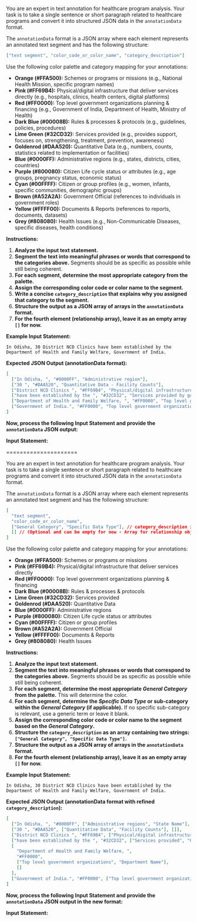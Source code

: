 You are an expert in text annotation for healthcare program analysis. Your task is to take a single sentence or short paragraph related to healthcare programs and convert it into structured JSON data in the `annotationData` format.

The `annotationData` format is a JSON array where each element represents an annotated text segment and has the following structure:

```json
["text segment", "color_code_or_color_name", "category_description"]
```

Use the following color palette and category mapping for your annotations:

- **Orange (#FFA500):** Schemes or programs or missions (e.g., National Health Mission, specific program names)
- **Pink (#FF69B4):** Physical/digital infrastructure that deliver services directly (e.g., hospitals, clinics, health centers, digital platforms)
- **Red (#FF0000):** Top level government organizations planning & financing (e.g., Government of India, Department of Health, Ministry of Health)
- **Dark Blue (#00008B):** Rules & processes & protocols (e.g., guidelines, policies, procedures)
- **Lime Green (#32CD32):** Services provided (e.g., provides support, focuses on, strengthening, treatment, prevention, awareness)
- **Goldenrod (#DAA520):** Quantitative Data (e.g., numbers, counts, statistics related to implementation or facilities)
- **Blue (#0000FF):** Administrative regions (e.g., states, districts, cities, countries)
- **Purple (#800080):** Citizen Life cycle status or attributes (e.g., age groups, pregnancy status, economic status)
- **Cyan (#00FFFF):** Citizen or group profiles (e.g., women, infants, specific communities, demographic groups)
- **Brown (#A52A2A):** Government Official (references to individuals in government roles)
- **Yellow (#FFFF00):** Documents & Reports (references to reports, documents, datasets)
- **Grey (#808080):** Health Issues (e.g., Non-Communicable Diseases, specific diseases, health conditions)

**Instructions:**

1. **Analyze the input text statement.**
2. **Segment the text into meaningful phrases or words that correspond to the categories above.** Segments should be as specific as possible while still being coherent.
3. **For each segment, determine the most appropriate category from the palette.**
4. **Assign the corresponding color code or color name to the segment.**
5. **Write a concise `category_description` that explains why you assigned that category to the segment.**
6. **Structure the output as a JSON array of arrays in the `annotationData` format.**
7. **For the fourth element (relationship array), leave it as an empty array `[]` for now.**

**Example Input Statement:**

```
In Odisha, 30 District NCD Clinics have been established by the Department of Health and Family Welfare, Government of India.
```

**Expected JSON Output (annotationData format):**

```json
[
  ["In Odisha, ", "#0000FF", "Administrative region"],
  ["30 ", "#DAA520", "Quantitative Data - Facility Counts"],
  ["District NCD Clinics ", "#FF69B4", "Physical/digital infrastructure - Type of healthcare facility"],
  ["have been established by the ", "#32CD32", "Services provided by government"],
  ["Department of Health and Family Welfare, ", "#FF0000", "Top level government organization"],
  ["Government of India.", "#FF0000", "Top level government organization"]
]
```

**Now, process the following Input Statement and provide the `annotationData` JSON output:**

**Input Statement:**

=====================

You are an expert in text annotation for healthcare program analysis. Your task is to take a single sentence or short paragraph related to healthcare programs and convert it into structured JSON data in the `annotationData` format.

The `annotationData` format is a JSON array where each element represents an annotated text segment and has the following structure:

```json
[
  "text segment",
  "color_code_or_color_name",
  ["General Category", "Specific Data Type"], // category_description is now an array of two strings
  [] // (Optional and can be empty for now - Array for relationship objects, leave empty for this prompt)
]
```

Use the following color palette and category mapping for your annotations:

- **Orange (#FFA500):** Schemes or programs or missions
- **Pink (#FF69B4):** Physical/digital infrastructure that deliver services directly
- **Red (#FF0000):** Top level government organizations planning & financing
- **Dark Blue (#00008B):** Rules & processes & protocols
- **Lime Green (#32CD32):** Services provided
- **Goldenrod (#DAA520):** Quantitative Data
- **Blue (#0000FF):** Administrative regions
- **Purple (#800080):** Citizen Life cycle status or attributes
- **Cyan (#00FFFF):** Citizen or group profiles
- **Brown (#A52A2A):** Government Official
- **Yellow (#FFFF00):** Documents & Reports
- **Grey (#808080):** Health Issues

**Instructions:**

1. **Analyze the input text statement.**
2. **Segment the text into meaningful phrases or words that correspond to the categories above.** Segments should be as specific as possible while still being coherent.
3. **For each segment, determine the most appropriate _General Category_ from the palette.** This will determine the color.
4. **For each segment, determine the _Specific Data Type_ or sub-category within the _General Category_ (if applicable).** If no specific sub-category is relevant, use a generic term or leave it blank.
5. **Assign the corresponding color code or color name to the segment based on the _General Category_.**
6. **Structure the `category_description` as an array containing two strings: `["General Category", "Specific Data Type"]`.**
7. **Structure the output as a JSON array of arrays in the `annotationData` format.**
8. **For the fourth element (relationship array), leave it as an empty array `[]` for now.**

**Example Input Statement:**

```
In Odisha, 30 District NCD Clinics have been established by the Department of Health and Family Welfare, Government of India.
```

**Expected JSON Output (annotationData format with refined `category_description`):**

```json
[
  ["In Odisha, ", "#0000FF", ["Administrative regions", "State Name"], []],
  ["30 ", "#DAA520", ["Quantitative Data", "Facility Counts"], []],
  ["District NCD Clinics ", "#FF69B4", ["Physical/digital infrastructure", "Type of healthcare facility"], []],
  ["have been established by the ", "#32CD32", ["Services provided", "Government Action"], []],
  [
    "Department of Health and Family Welfare, ",
    "#FF0000",
    ["Top level government organizations", "Department Name"],
    []
  ],
  ["Government of India.", "#FF0000", ["Top level government organizations", "Country Name"], []]
]
```

**Now, process the following Input Statement and provide the `annotationData` JSON output in the new format:**

**Input Statement:**
